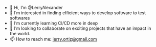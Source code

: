 - 👋 Hi, I’m @LerryAlexander
- 👀 I’m interested in finding efficient ways to develop software to test softwares 
- 🌱 I’m currently learning CI/CD more in deep
- 💞️ I’m looking to collaborate on exciting projects that have an impact in the world.
- 📫 How to reach me: lerry.ortiz@gmail.com

<!---
LerryAlexander/LerryAlexander is a ✨ special ✨ repository because its `README.md` (this file) appears on your GitHub profile.
You can click the Preview link to take a look at your changes.
--->
